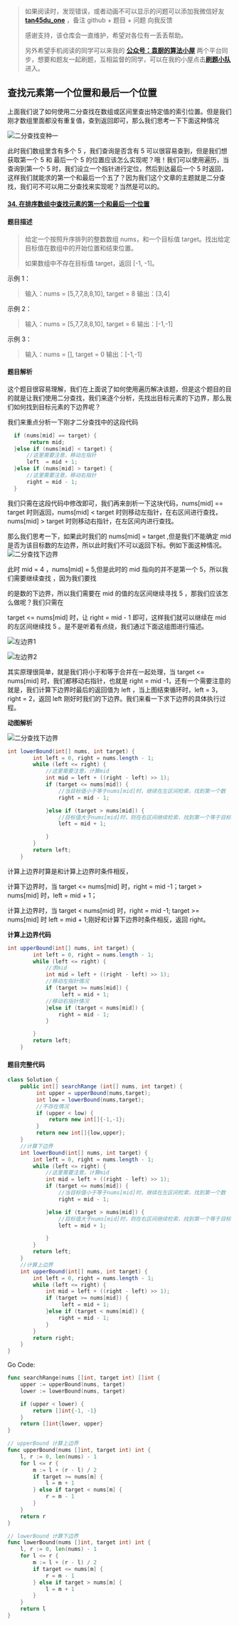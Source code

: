 > 如果阅读时，发现错误，或者动画不可以显示的问题可以添加我微信好友 **[tan45du_one](https://raw.githubusercontent.com/tan45du/tan45du.github.io/master/个人微信.15egrcgqd94w.jpg)** ，备注 github + 题目 + 问题 向我反馈
>
> 感谢支持，该仓库会一直维护，希望对各位有一丢丢帮助。
>
> 另外希望手机阅读的同学可以来我的 <u>[**公众号：袁厨的算法小屋**](https://raw.githubusercontent.com/tan45du/test/master/微信图片_20210320152235.2pthdebvh1c0.png)</u> 两个平台同步，想要和题友一起刷题，互相监督的同学，可以在我的小屋点击<u>[**刷题小队**](https://raw.githubusercontent.com/tan45du/test/master/微信图片_20210320152235.2pthdebvh1c0.png)</u>进入。

## 查找元素第一个位置和最后一个位置

上面我们说了如何使用二分查找在数组或区间里查出特定值的索引位置。但是我们刚才数组里面都没有重复值，查到返回即可，那么我们思考一下下面这种情况

![二分查找变种一](https://cdn.jsdelivr.net/gh/tan45du/photobed@master/photo/二分查找变种一.3axfe8rq0ei0.png)

此时我们数组里含有多个 5 ，我们查询是否含有 5 可以很容易查到，但是我们想获取第一个 5 和 最后一个 5 的位置应该怎么实现呢？哦！我们可以使用遍历，当查询到第一个 5 时，我们设立一个指针进行定位，然后到达最后一个 5 时返回，这样我们就能求的第一个和最后一个五了？因为我们这个文章的主题就是二分查找，我们可不可以用二分查找来实现呢？当然是可以的。

#### [34. 在排序数组中查找元素的第一个和最后一个位置](https://leetcode-cn.com/problems/find-first-and-last-position-of-element-in-sorted-array/)

#### 题目描述

> 给定一个按照升序排列的整数数组 nums，和一个目标值 target。找出给定目标值在数组中的开始位置和结束位置。
>
> 如果数组中不存在目标值 target，返回 [-1, -1]。

示例 1：

> 输入：nums = [5,7,7,8,8,10], target = 8
> 输出：[3,4]

示例 2：

> 输入：nums = [5,7,7,8,8,10], target = 6
> 输出：[-1,-1]

示例 3：

> 输入：nums = [], target = 0
> 输出：[-1,-1]

#### 题目解析

这个题目很容易理解，我们在上面说了如何使用遍历解决该题，但是这个题目的目的就是让我们使用二分查找，我们来逐个分析，先找出目标元素的下边界，那么我们如何找到目标元素的下边界呢？

我们来重点分析一下刚才二分查找中的这段代码

```java
  if (nums[mid] == target) {
       return mid;
  }else if (nums[mid] < target) {
      //这里需要注意，移动左指针
      left  = mid + 1;
  }else if (nums[mid] > target) {
      //这里需要注意，移动右指针
      right = mid - 1;
  }
```

我们只需在这段代码中修改即可，我们再来剖析一下这块代码，nums[mid] == target 时则返回，nums[mid] < target 时则移动左指针，在右区间进行查找， nums[mid] > target 时则移动右指针，在左区间内进行查找。

那么我们思考一下，如果此时我们的 nums[mid] = target ,但是我们不能确定 mid 是否为该目标数的左边界，所以此时我们不可以返回下标。例如下面这种情况。![二分查找下边界](https://cdn.jsdelivr.net/gh/tan45du/photobed@master/photo/二分查找下边界.m9m083jempc.png)

此时 mid = 4 ，nums[mid] = 5,但是此时的 mid 指向的并不是第一个 5，所以我们需要继续查找 ，因为我们要找

的是数的下边界，所以我们需要在 mid 的值的左区间继续寻找 5 ，那我们应该怎么做呢？我们只需在

target <= nums[mid] 时，让 right = mid - 1 即可，这样我们就可以继续在 mid 的左区间继续找 5 。是不是听着有点绕，我们通过下面这组图进行描述。

![左边界1](https://cdn.jsdelivr.net/gh/tan45du/photobed@master/photo/左边界1.5o2ihokjfg80.png)

![左边界2](https://cdn.jsdelivr.net/gh/tan45du/photobed@master/photo/左边界2.5wazlfm298s0.png)

其实原理很简单，就是我们将小于和等于合并在一起处理，当 target <= nums[mid] 时，我们都移动右指针，也就是 right = mid -1，还有一个需要注意的就是，我们计算下边界时最后的返回值为 left ，当上图结束循环时，left = 3，right = 2，返回 left 刚好时我们的下边界。我们来看一下求下边界的具体执行过程。

**动图解析**

![二分查找下边界](https://cdn.jsdelivr.net/gh/tan45du/photobed@master/photo/二分查找下边界.u1cidx99yio.gif)

```java
int lowerBound(int[] nums, int target) {
        int left = 0, right = nums.length - 1;
        while (left <= right) {
            //这里需要注意，计算mid
            int mid = left + ((right - left) >> 1);
            if (target <= nums[mid]) {
                //当目标值小于等于nums[mid]时，继续在左区间检索，找到第一个数
                right = mid - 1;

            }else if (target > nums[mid]) {
                //目标值大于nums[mid]时，则在右区间继续检索，找到第一个等于目标值的数
                left = mid + 1;

            }
        }
        return left;
    }
```

计算上边界时算是和计算上边界时条件相反，

计算下边界时，当 target <= nums[mid] 时，right = mid -1；target > nums[mid] 时，left = mid + 1；

计算上边界时，当 target < nums[mid] 时，right = mid -1; target >= nums[mid] 时 left = mid + 1;刚好和计算下边界时条件相反，返回 right。

**计算上边界代码**

```java
int upperBound(int[] nums, int target) {
        int left = 0, right = nums.length - 1;
        while (left <= right) {
            //求mid
            int mid = left + ((right - left) >> 1);
            //移动左指针情况
            if (target >= nums[mid]) {
                 left = mid + 1;
            //移动右指针情况
            }else if (target < nums[mid]) {
                right = mid - 1;
            }

        }
        return left;
    }
```

#### **题目完整代码**

```java
class Solution {
    public int[] searchRange (int[] nums, int target) {
         int upper = upperBound(nums,target);
         int low = lowerBound(nums,target);
         //不存在情况
         if (upper < low) {
             return new int[]{-1,-1};
         }
         return new int[]{low,upper};
    }
    //计算下边界
    int lowerBound(int[] nums, int target) {
        int left = 0, right = nums.length - 1;
        while (left <= right) {
            //这里需要注意，计算mid
            int mid = left + ((right - left) >> 1);
            if (target <= nums[mid]) {
                //当目标值小于等于nums[mid]时，继续在左区间检索，找到第一个数
                right = mid - 1;

            }else if (target > nums[mid]) {
                //目标值大于nums[mid]时，则在右区间继续检索，找到第一个等于目标值的数
                left = mid + 1;

            }
        }
        return left;
    }
    //计算上边界
    int upperBound(int[] nums, int target) {
        int left = 0, right = nums.length - 1;
        while (left <= right) {
            int mid = left + ((right - left) >> 1);
            if (target >= nums[mid]) {
                 left = mid + 1;
            }else if (target < nums[mid]) {
                right = mid - 1;
            }
        }
        return right;
    }
}
```

Go Code:

```go
func searchRange(nums []int, target int) []int {
    upper := upperBound(nums, target)
    lower := lowerBound(nums, target)

    if (upper < lower) {
        return []int{-1, -1}
    }
    return []int{lower, upper}
}

// upperBound 计算上边界
func upperBound(nums []int, target int) int {
    l, r := 0, len(nums) - 1
    for l <= r {
        m := l + (r - l) / 2
        if target >= nums[m] {
            l = m + 1
        } else if target < nums[m] {
            r = m - 1
        }
    }
    return r
}

// lowerBound 计算下边界
func lowerBound(nums []int, target int) int {
    l, r := 0, len(nums) - 1
    for l <= r {
        m := l + (r - l) / 2
        if target <= nums[m] {
            r = m - 1
        } else if target > nums[m] {
            l = m + 1
        }
    }
    return l
}
```
